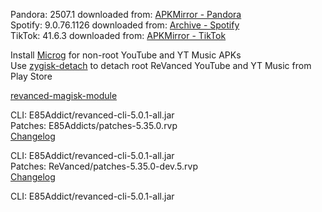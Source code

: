 Pandora: 2507.1
downloaded from: [APKMirror - Pandora](https://www.apkmirror.com/apk/pandora/pandora-music-podcasts/pandora-music-podcasts-2507-1-release/pandora-music-podcasts-2507-1-android-apk-download/)  
Spotify: 9.0.76.1126
downloaded from: [Archive - Spotify](https://archive.org/download/e85-apks/apks/com.spotify.music)  
TikTok: 41.6.3
downloaded from: [APKMirror - TikTok](https://www.apkmirror.com/apk/tiktok-pte-ltd/tik-tok-including-musical-ly/tiktok-41-6-3-release/tiktok-41-6-3-android-apk-download/)  

Install [Microg](https://github.com/ReVanced/GmsCore/releases) for non-root YouTube and YT Music APKs  
Use [zygisk-detach](https://github.com/j-hc/zygisk-detach) to detach root ReVanced YouTube and YT Music from Play Store  

[revanced-magisk-module](https://github.com/E85Addicts/revanced-magisk-module)
  
CLI: E85Addict/revanced-cli-5.0.1-all.jar  
Patches: E85Addicts/patches-5.35.0.rvp  
[Changelog](https://github.com/E85Addicts/revanced-patches/releases/tag/v5.35.0)

CLI: E85Addict/revanced-cli-5.0.1-all.jar  
Patches: ReVanced/patches-5.35.0-dev.5.rvp  
[Changelog](https://github.com/ReVanced/revanced-patches/releases/tag/v5.35.0-dev.5)

CLI: E85Addict/revanced-cli-5.0.1-all.jar    
